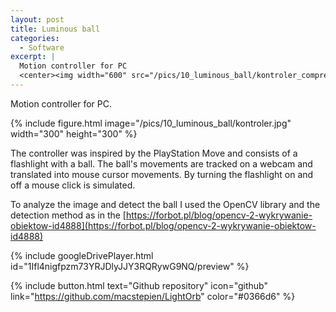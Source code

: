 ```yaml
---
layout: post
title: Luminous ball
categories:
  - Software
excerpt: |
  Motion controller for PC
  <center><img width="600" src="/pics/10_luminous_ball/kontroler_compressed.jpg"></center>
---
```


Motion controller for PC.

{% include figure.html image="/pics/10_luminous_ball/kontroler.jpg" width="300" height="300" %}

The controller was inspired by the PlayStation Move and consists of a flashlight with a ball. The ball's movements are tracked on a webcam and translated into mouse cursor movements. By turning the flashlight on and off a mouse click is simulated.

To analyze the image and detect the ball I used the OpenCV library and the detection method as in the [https://forbot.pl/blog/opencv-2-wykrywanie-obiektow-id4888](https://forbot.pl/blog/opencv-2-wykrywanie-obiektow-id4888)

{% include googleDrivePlayer.html id="1Ifl4nigfpzm73YRJDlyJJY3RQRywG9NQ/preview" %}

{% include button.html text="Github repository" icon="github" link="https://github.com/macstepien/LightOrb" color="#0366d6" %}
